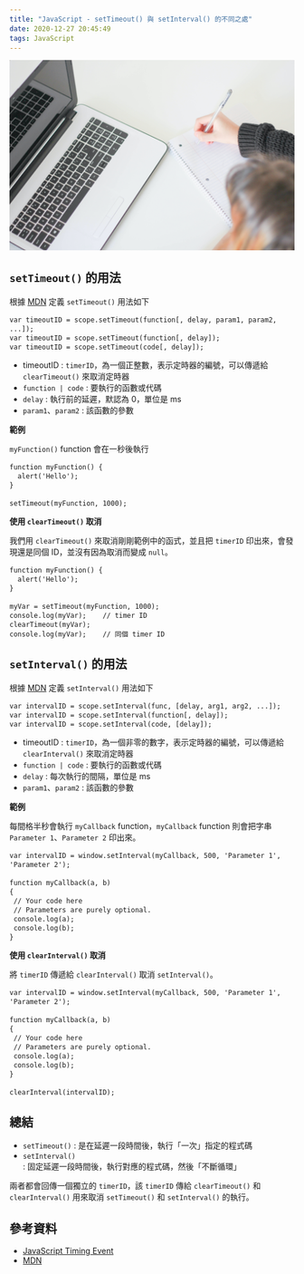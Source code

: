 ```yaml
---
title: "JavaScript - setTimeout() 與 setInterval() 的不同之處"
date: 2020-12-27 20:45:49
tags: JavaScript
---
```

![](/uploads/note.jpg)
## `setTimeout()` 的用法

根據 [MDN](https://developer.mozilla.org/en-US/docs/Web/API/WindowOrWorkerGlobalScope/setTimeout) 定義 `setTimeout()` 用法如下
<!-- more -->
```javascript=
var timeoutID = scope.setTimeout(function[, delay, param1, param2, ...]);
var timeoutID = scope.setTimeout(function[, delay]);
var timeoutID = scope.setTimeout(code[, delay]);
```

* timeoutID : `timerID`，為一個正整數，表示定時器的編號，可以傳遞給 `clearTimeout()` 來取消定時器
* `function | code` : 要執行的函數或代碼
* `delay` : 執行前的延遲，默認為 0，單位是 ms
* `param1`、`param2` : 該函數的參數 


**範例**

`myFunction()` function 會在一秒後執行

```javascript=
function myFunction() {
  alert('Hello');
}

setTimeout(myFunction, 1000);
```

**使用 `clearTimeout()` 取消**

我們用 `clearTimeout()` 來取消剛剛範例中的函式，並且把 `timerID` 印出來，會發現還是同個 ID，並沒有因為取消而變成 `null`。

```javascript=
function myFunction() {
  alert('Hello');
}

myVar = setTimeout(myFunction, 1000);
console.log(myVar);    // timer ID
clearTimeout(myVar);
console.log(myVar);    // 同個 timer ID
```


## `setInterval()` 的用法


根據 [MDN](https://developer.mozilla.org/en-US/docs/Web/API/WindowOrWorkerGlobalScope/setInterval) 定義 `setInterval()` 用法如下

```javascript=
var intervalID = scope.setInterval(func, [delay, arg1, arg2, ...]);
var intervalID = scope.setInterval(function[, delay]);
var intervalID = scope.setInterval(code, [delay]);
```

* timeoutID : `timerID`，為一個非零的數字，表示定時器的編號，可以傳遞給 `clearInterval()` 來取消定時器
* `function | code` : 要執行的函數或代碼
* `delay` : 每次執行的間隔，單位是 ms
* `param1`、`param2` : 該函數的參數 

**範例**

每間格半秒會執行 `myCallback` function，`myCallback` function 則會把字串 `Parameter 1`、`Parameter 2` 印出來。

```javascript=
var intervalID = window.setInterval(myCallback, 500, 'Parameter 1', 'Parameter 2');

function myCallback(a, b)
{
 // Your code here
 // Parameters are purely optional.
 console.log(a);
 console.log(b);
}
```

**使用 `clearInterval()` 取消**

將 `timerID` 傳遞給 `clearInterval()` 取消 `setInterval()`。

```javascript=
var intervalID = window.setInterval(myCallback, 500, 'Parameter 1', 'Parameter 2');

function myCallback(a, b)
{
 // Your code here
 // Parameters are purely optional.
 console.log(a);
 console.log(b);
}

clearInterval(intervalID);
```


## 總結

* `setTimeout()` : 是在延遲一段時間後，執行「一次」指定的程式碼
* `setInterval()` : 固定延遲一段時間後，執行對應的程式碼，然後「不斷循環」

兩者都會回傳一個獨立的 `timerID`，該 `timerID` 傳給 `clearTimeout()` 和 `clearInterval()` 用來取消 `setTimeout()` 和 `setInterval()` 的執行。


## 參考資料

* [JavaScript Timing Event](https://www.w3schools.com/js/js_timing.asp)
* [MDN](https://developer.mozilla.org/en-US/search?q=WindowOrWorkerGlobalScope)